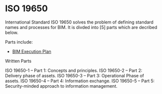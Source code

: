 # ISO 19650

International Standard ISO 19650 solves the problem of defining standard names and processes for BIM. It is divded into [5] parts which are decribed below.

Parts include:

* [BIM Execution Plan](/Concepts/BIMExecutionPlan)


Written Parts

ISO 19650-1 – Part 1: Concepts and principles.
ISO 19650-2 – Part 2: Delivery phase of assets.
ISO 19650-3 – Part 3: Operational Phase of assets.
ISO 19650-4 – Part 4: Information exchange.
ISO 19650-5 – Part 5: Security-minded approach to information management.

